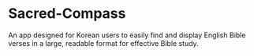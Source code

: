 # Sacred-Compass
An app designed for Korean users to easily find and display English Bible verses in a large, readable format for effective Bible study.
